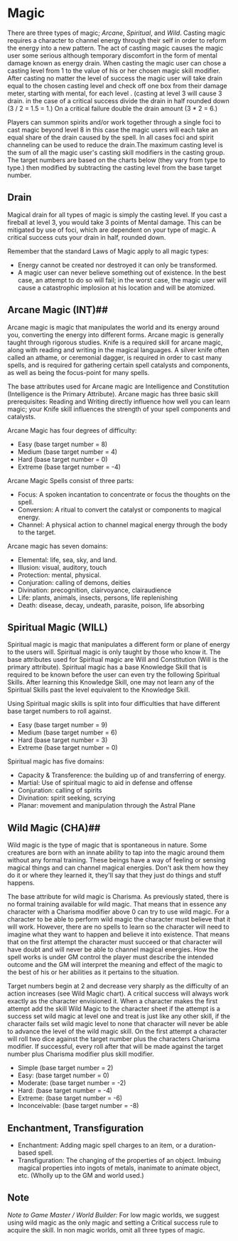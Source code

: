 # Magic #
There are three types of magic; _Arcane_, _Spiritual_, and _Wild_.
Casting magic requires a character to channel energy through their self in order to reform the energy into a new pattern. The act of casting magic causes the magic user some serious although temporary discomfort in the form of mental damage known as energy drain. When casting the magic user can chose a casting level from 1 to the value of his or her chosen magic skill modifier. After casting no matter the level of success the magic user will take drain equal to the chosen casting level and check off one box from their damage meter, starting with mental, for each level . (casting at level 3 will cause 3 drain. in the case of a critical success divide the drain in half rounded down (3 / 2 = 1.5 = 1.) On a critical failure double the drain amount (3 * 2 = 6.)

Players can summon spirits and/or work together through a single foci to cast magic beyond level 8 in this case the magic users will each take an equal share of the drain caused by the spell. In all cases foci and spirit channeling can be used to reduce the drain.The maximum casting level is the sum of all the magic user's casting skill modifiers in the casting group. The target numbers are based on the charts below (they vary from type to type.) then modified by subtracting the casting level from the base target number.

## Drain ##
Magical drain for all types of magic is simply the casting level. If you cast a fireball at level 3, you would take 3 points of Mental damage. This can be mitigated by use of foci, which are dependent on your type of magic. A critical success cuts your drain in half, rounded down.

Remember that the standard Laws of Magic apply to all magic types:
* Energy cannot be created nor destroyed it can only be transformed.
* A magic user can never believe something out of existence. In the best case, an attempt to do so will fail; in the worst case, the magic user will cause a catastrophic implosion at his location and will be atomized. 
 
## Arcane Magic (INT)##
Arcane magic is magic that manipulates the world and its energy around you, converting the energy into different forms. Arcane magic is generally taught through rigorous studies. Knife is a required skill for arcane magic, along with reading and writing in the magical languages. A silver knife often called an athame, or ceremonial dagger, is required in order to cast many spells, and is required for gathering certain spell catalysts and components, as well as being the focus-point for many spells.

The base attributes used for Arcane magic are Intelligence and Constitution (Intelligence is the Primary Attribute). Arcane magic has three basic skill prerequisites: Reading and Writing directly influence how well you can learn magic; your Knife skill influences the strength of your spell components and catalysts.

Arcane Magic has four degrees of difficulty:

* Easy (base target number = 8)
* Medium (base target number = 4)
* Hard (base target number = 0)
* Extreme (base target number = -4)

Arcane Magic Spells consist of three parts:

* Focus: A spoken incantation to concentrate or focus the thoughts on the spell.
* Conversion: A ritual to convert the catalyst or components to magical energy.
* Channel: A physical action to channel magical energy through the body to the target.

Arcane magic has seven domains:
* Elemental: life, sea, sky, and land.
* Illusion: visual, auditory, touch 
* Protection: mental, physical. 
* Conjuration: calling of demons, deities
* Divination: precognition, clairvoyance, clairaudience
* Life: plants, animals, insects, persons, life replenishing
* Death: disease, decay, undeath, parasite, poison, life absorbing

## Spiritual Magic (WILL) ##
Spiritual magic is magic that manipulates a different form or plane of energy to the users will. Spiritual magic is only taught by those who know it. The base attributes used for Spiritual magic are Will and Constitution (Will is the primary attribute). Spiritual magic has a base Knowledge Skill that is required to be known before the user can even try the following Spiritual Skills. After learning this Knowledge Skill, one may not learn any of the Spiritual Skills past the level equivalent to the Knowledge Skill.

Using Spiritual magic skills is split into four difficulties that have different base target numbers to roll against.

* Easy (base target number = 9)
* Medium (base target number = 6)
* Hard (base target number = 3)
* Extreme (base target number = 0)

Spiritual magic has five domains:
* Capacity & Transference: the building up of and transferring of energy.
* Martial: Use of spiritual magic to aid in defense and offense
* Conjuration: calling of spirits
* Divination: spirit seeking, scrying
* Planar: movement and manipulation through the Astral Plane

## Wild Magic (CHA)##
Wild magic is the type of magic that is spontaneous in nature. Some creatures are born with an innate ability to tap into the magic around them without any formal training. These beings have a way of feeling or sensing magical things and can channel magical energies. Don't ask them how they do it or where they learned it, they'll say that they just do things and stuff happens.

The base attribute for wild magic is Charisma. As previously stated, there is no formal training available for wild magic. That means that in essence any character with a Charisma modifier above 0 can try to use wild magic. For a character to be able to perform wild magic the character must believe that it will work. However, there are no spells to learn so the character will need to imagine what they want to happen and believe it into existence. That means that on the first attempt the character must succeed or that character will have doubt and will never be able to channel magical energies. How the spell works is under GM control the player must describe the intended outcome and the GM will interpret the meaning and effect of the magic to the best of his or her abilities as it pertains to the situation.

Target numbers begin at 2 and decrease very sharply as the difficulty of an action increases (see Wild Magic chart). A critical success will always work exactly as the character envisioned it. When a character makes the first attempt add the skill Wild Magic to the character sheet if the attempt is a success set wild magic at level one and treat is just like any other skill, if the character fails set wild magic level to none that character will never be able to advance the level of the wild magic skill. On the first attempt a character will roll two dice against the target number plus the characters Charisma modifier. If successful, every roll after that will be made against the target number plus Charisma modifier plus skill modifier.

* Simple (base target number = 2)
* Easy: (base target number = 0)
* Moderate: (base target number = -2)
* Hard: (base target number = -4)
* Extreme: (base target number = -6)
* Inconceivable: (base target number = -8)

## Enchantment, Transfiguration ##
* Enchantment: Adding magic spell charges to an item, or a duration-based spell.
* Transfiguration: The changing of the properties of an object. Imbuing magical properties into ingots of metals, inanimate to animate object, etc. (Wholly up to the GM and world used.)

## Note ##
*Note to Game Master / World Builder:* For low magic worlds, we suggest using wild magic as the only magic and setting a Critical success rule to acquire the skill. In non magic worlds, omit all three types of magic.
